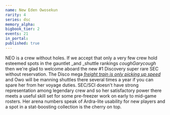 ```yaml
---
name: New Eden Owosekun
rarity: 4
series: dsc
memory_alpha:
bigbook_tier: 2
events: 21
in_portal:
published: true
---
```


NEO is a crew without holes. If we accept that only a very few crew hold esteemed spots in the gauntlet _and _shuttle rankings _coughGarycough_ then we're glad to welcome aboard the new #1 Discovery super rare SEC without reservation. The Disco mega [_freight train is only picking up speed_](https://i2.wp.com/www.tor.com/wp-content/uploads/2014/12/emergence6.jpg?resize=475%2C363&type=vertical) and Owo will be manning shuttles there several times a year if you can spare her from her voyage duties. SEC/SCI doesn't have strong representation among legendary crew and so her satisfactory power there meets a useful skill set for some pre-freezer work on early to mid-game rosters. Her arena numbers speak of Ardra-lite usability for new players and a spot in a stat-boosting collection is the cherry on top.
